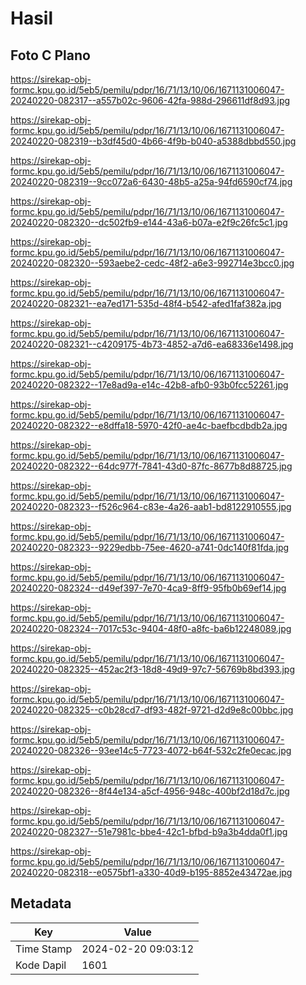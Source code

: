 # Hasil

## Foto C Plano

https://sirekap-obj-formc.kpu.go.id/5eb5/pemilu/pdpr/16/71/13/10/06/1671131006047-20240220-082317--a557b02c-9606-42fa-988d-296611df8d93.jpg

https://sirekap-obj-formc.kpu.go.id/5eb5/pemilu/pdpr/16/71/13/10/06/1671131006047-20240220-082319--b3df45d0-4b66-4f9b-b040-a5388dbbd550.jpg

https://sirekap-obj-formc.kpu.go.id/5eb5/pemilu/pdpr/16/71/13/10/06/1671131006047-20240220-082319--9cc072a6-6430-48b5-a25a-94fd6590cf74.jpg

https://sirekap-obj-formc.kpu.go.id/5eb5/pemilu/pdpr/16/71/13/10/06/1671131006047-20240220-082320--dc502fb9-e144-43a6-b07a-e2f9c26fc5c1.jpg

https://sirekap-obj-formc.kpu.go.id/5eb5/pemilu/pdpr/16/71/13/10/06/1671131006047-20240220-082320--593aebe2-cedc-48f2-a6e3-992714e3bcc0.jpg

https://sirekap-obj-formc.kpu.go.id/5eb5/pemilu/pdpr/16/71/13/10/06/1671131006047-20240220-082321--ea7ed171-535d-48f4-b542-afed1faf382a.jpg

https://sirekap-obj-formc.kpu.go.id/5eb5/pemilu/pdpr/16/71/13/10/06/1671131006047-20240220-082321--c4209175-4b73-4852-a7d6-ea68336e1498.jpg

https://sirekap-obj-formc.kpu.go.id/5eb5/pemilu/pdpr/16/71/13/10/06/1671131006047-20240220-082322--17e8ad9a-e14c-42b8-afb0-93b0fcc52261.jpg

https://sirekap-obj-formc.kpu.go.id/5eb5/pemilu/pdpr/16/71/13/10/06/1671131006047-20240220-082322--e8dffa18-5970-42f0-ae4c-baefbcdbdb2a.jpg

https://sirekap-obj-formc.kpu.go.id/5eb5/pemilu/pdpr/16/71/13/10/06/1671131006047-20240220-082322--64dc977f-7841-43d0-87fc-8677b8d88725.jpg

https://sirekap-obj-formc.kpu.go.id/5eb5/pemilu/pdpr/16/71/13/10/06/1671131006047-20240220-082323--f526c964-c83e-4a26-aab1-bd8122910555.jpg

https://sirekap-obj-formc.kpu.go.id/5eb5/pemilu/pdpr/16/71/13/10/06/1671131006047-20240220-082323--9229edbb-75ee-4620-a741-0dc140f81fda.jpg

https://sirekap-obj-formc.kpu.go.id/5eb5/pemilu/pdpr/16/71/13/10/06/1671131006047-20240220-082324--d49ef397-7e70-4ca9-8ff9-95fb0b69ef14.jpg

https://sirekap-obj-formc.kpu.go.id/5eb5/pemilu/pdpr/16/71/13/10/06/1671131006047-20240220-082324--7017c53c-9404-48f0-a8fc-ba6b12248089.jpg

https://sirekap-obj-formc.kpu.go.id/5eb5/pemilu/pdpr/16/71/13/10/06/1671131006047-20240220-082325--452ac2f3-18d8-49d9-97c7-56769b8bd393.jpg

https://sirekap-obj-formc.kpu.go.id/5eb5/pemilu/pdpr/16/71/13/10/06/1671131006047-20240220-082325--c0b28cd7-df93-482f-9721-d2d9e8c00bbc.jpg

https://sirekap-obj-formc.kpu.go.id/5eb5/pemilu/pdpr/16/71/13/10/06/1671131006047-20240220-082326--93ee14c5-7723-4072-b64f-532c2fe0ecac.jpg

https://sirekap-obj-formc.kpu.go.id/5eb5/pemilu/pdpr/16/71/13/10/06/1671131006047-20240220-082326--8f44e134-a5cf-4956-948c-400bf2d18d7c.jpg

https://sirekap-obj-formc.kpu.go.id/5eb5/pemilu/pdpr/16/71/13/10/06/1671131006047-20240220-082327--51e7981c-bbe4-42c1-bfbd-b9a3b4dda0f1.jpg

https://sirekap-obj-formc.kpu.go.id/5eb5/pemilu/pdpr/16/71/13/10/06/1671131006047-20240220-082318--e0575bf1-a330-40d9-b195-8852e43472ae.jpg


## Metadata

| Key        | Value               |
| ---------- | ------------------- |
| Time Stamp | 2024-02-20 09:03:12 |
| Kode Dapil | 1601                |



